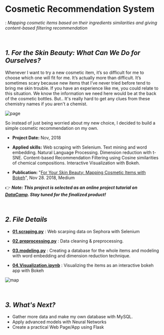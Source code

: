 # Cosmetic Recommendation System
: *Mapping cosmetic items based on their ingredients similarities and giving content-based filtering recommendation*

<br>

## ***1. For the Skin Beauty: What Can We Do for Ourselves?***
Whenever I want to try a new cosmetic item, it’s so difficult for me to choose which one will fit for me. It’s actually more than difficult. It’s sometimes scary because new items that I’ve never tried before tend to bring me skin trouble. If you have an experience like me, you could relate to this situation. We know the information we need here would be at the back of the cosmetic bottles. But.. It's really hard to get any clues from these chemistry names if you aren't a chemist.

![page](https://github.com/jjone36/Cosmetic/blob/master/data/image.png)

So instead of just being worried about my new choice, I decided to build a simple cosmetic recommendation on my own.
<br>

* **Project Date:** Nov, 2018
* **Applied skills:** Web scraping with Selenium. Text mining and word embedding. Natural Language Processing. Dimension reduction with t-SNE. Content-based Recommendation Filtering using Cosine similarities of chemical compositions. Interactive Visualization with Bokeh.

* **Publication:** "[For Your Skin Beauty: Mapping Cosmetic Items with Bokeh](https://towardsdatascience.com/for-your-skin-beauty-mapping-cosmetic-items-with-bokeh-af7523ca68e5)", Nov 28. 2018, Medium

👉 ***Note: This project is selected as an online project tutorial on [DataCamp](https://www.datacamp.com/projects). Stay tuned for the finalized product!***

<br>

## ***2. File Details***
- **[01.scraping.py](https://github.com/jjone36/Cosmetic/blob/master/01.scraping.py)** : Web scarping data on Sephora with Selenium

- **[02.preprocessing.py](https://github.com/jjone36/Cosmetic/blob/master/02.preprocessing.py)** : Data cleaning & preprocessing.

- **[03.modeling.py](https://github.com/jjone36/Cosmetic/blob/master/03.modeling.py)** : Creating a database for the whole items and modeling with word embedding and dimension reduction technique.

- **[04.Visualization.ipynb](https://github.com/jjone36/Cosmetic/blob/master/04.Visualization.ipynb)** : Visualizing the items as an interactive bokeh app with Bokeh

![map](https://github.com/jjone36/Cosmetic/blob/master/data/map.gif)

<br>

## ***3. What's Next?***
- Gather more data and make my own database with MySQL.
- Apply advanced models with Neural Networks
- Create a practical Web Page/App using Flask  
